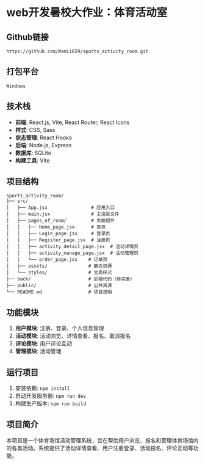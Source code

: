 # web开发暑校大作业：体育活动室
## Github链接
    https://github.com/WanLi829/sports_activity_room.git
## 打包平台
    Windows
## 技术栈
- **前端**: React.js, Vite, React Router, React Icons
- **样式**: CSS, Sass
- **状态管理**: React Hooks
- **后端**: Node.js, Express 
- **数据库**: SQLite
- **构建工具**: Vite

## 项目结构
```
sports_activity_room/
├── src/
│   ├── App.jsx                # 应用入口
│   ├── main.jsx               # 主渲染文件
│   ├── pages_of_room/         # 页面组件
│   │   ├── Home_page.jsx      # 首页
│   │   ├── Login_page.jsx     # 登录页
│   │   ├── Register_page.jsx  # 注册页
│   │   ├── activity_detail_page.jsx  # 活动详情页
│   │   ├── activity_manage_page.jsx  # 活动管理页
│   │   └── order_page.jsx    # 订单页
│   ├── assets/               # 静态资源
│   └── styles/               # 全局样式
├── back/                     # 后端代码（待完善）
├── public/                   # 公共资源
└── README.md                 # 项目说明
```

## 功能模块
1. **用户模块**: 注册、登录、个人信息管理
2. **活动模块**: 活动浏览、详情查看、报名、取消报名
3. **评论模块**: 用户评论互动
4. **管理模块**: 活动管理

## 运行项目
1. 安装依赖: `npm install`
2. 启动开发服务器: `npm run dev`
3. 构建生产版本: `npm run build`
## 项目简介
本项目是一个体育场馆活动管理系统，旨在帮助用户浏览、报名和管理体育场馆内的各类活动。系统提供了活动详情查看、用户注册登录、活动报名、评论互动等功能。

